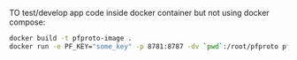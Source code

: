 TO test/develop app code inside docker container but not using docker compose:

```bash
docker build -t pfproto-image .
docker run -e PF_KEY="some_key" -p 8781:8787 -dv `pwd`:/root/pfproto pfproto-image
```

